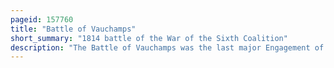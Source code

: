 ```yaml
---
pageid: 157760
title: "Battle of Vauchamps"
short_summary: "1814 battle of the War of the Sixth Coalition"
description: "The Battle of Vauchamps was the last major Engagement of the six-day Campaign of the sixth Coalition. It resulted in a Part of the Grande Armee under Napoleon I defeating a superior Prussian and russian Force of the Army of Silesia under Field marshal Gebhard Leberecht Von Blcher."
---
```

